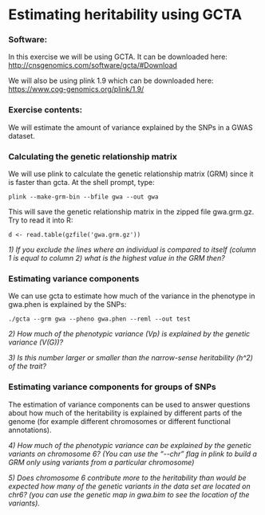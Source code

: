 # Estimating heritability using GCTA

### Software:

In this exercise we will be using GCTA. It can be downloaded here:
http://cnsgenomics.com/software/gcta/#Download

We will also be using plink 1.9 which can be downloaded here:
https://www.cog-genomics.org/plink/1.9/

### Exercise contents:

We will estimate the amount of variance explained by the SNPs in a GWAS dataset.

### Calculating the genetic relationship matrix

We will use plink to calculate the genetic relationship matrix (GRM) since it is faster than gcta. At the shell prompt, type:

```
plink --make-grm-bin --bfile gwa --out gwa
```

 This will save the genetic relationship matrix in the zipped file gwa.grm.gz. Try to read it into R:

```
d <- read.table(gzfile('gwa.grm.gz'))
```

*1) If you exclude the lines where an individual is compared to itself (column 1 is equal to column 2) what is the highest value in the GRM then?*

### Estimating variance components

We can use gcta to estimate how much of the variance in the phenotype in gwa.phen is explained by the SNPs:

```
./gcta --grm gwa --pheno gwa.phen --reml --out test
```

*2) How much of the phenotypic variance (Vp) is explained by the genetic variance (V(G))?*

*3) Is this number larger or smaller than the narrow-sense heritability (h^2) of the trait?*

### Estimating variance components for groups of SNPs

The estimation of variance components can be used to answer questions about how much of the heritability is explained by different parts of the genome (for example different chromosomes or different functional annotations).

 *4) How much of the phenotypic variance can be explained by the genetic variants on chromosome 6? (You can use the “--chr” flag in plink to build a GRM only using variants from a particular chromosome)*

*5) Does chromosome 6 contribute more to the heritability than would be expected how many of the genetic variants in the data set are located on chr6? (you can use the genetic map in gwa.bim to see the location of the variants).*
